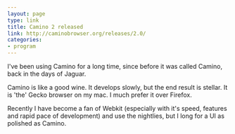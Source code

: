 ```yaml
---
layout: page
type: link
title: Camino 2 released
link: http://caminobrowser.org/releases/2.0/
categories: 
- program
---
```

I've been using Camino for a long time, since before it was called Camino, back in the days of Jaguar.

Camino is like a good wine. It develops slowly, but the end result is stellar. It is 'the' Gecko browser on my mac. I much prefer it over Firefox.

Recently I have become a fan of Webkit (especially with it's speed, features and rapid pace of development) and use the nightlies, but I long for a UI as polished as Camino.
